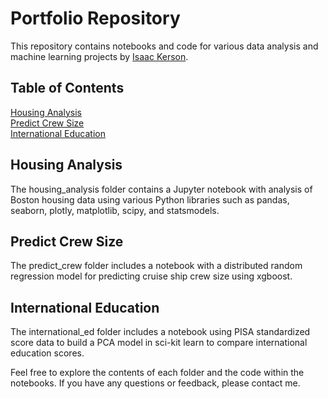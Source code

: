 # Portfolio Repository
This repository contains notebooks and code for various data analysis and machine learning projects by [Isaac Kerson](https://www.linkedin.com/in/isaackerson/).

## Table of Contents
[Housing Analysis](#housing-analysis)</br>
[Predict Crew Size](#predict-crew-size)</br>
[International Education](#international-education) </br>

## Housing Analysis
The housing_analysis folder contains a Jupyter notebook with analysis of Boston housing data using various Python libraries such as pandas, seaborn, plotly, matplotlib, scipy, and statsmodels.

## Predict Crew Size
The predict_crew folder includes a notebook with a distributed random regression model for predicting cruise ship crew size using xgboost.

## International Education
The international_ed folder includes a notebook using PISA standardized score data to build a PCA model in sci-kit learn to compare international education scores.

Feel free to explore the contents of each folder and the code within the notebooks. If you have any questions or feedback, please contact me.